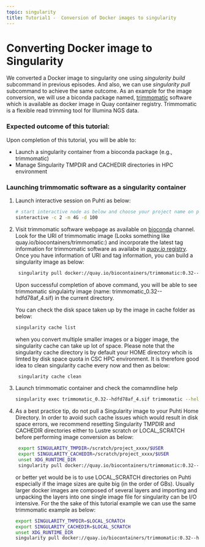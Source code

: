 ```yaml
---
topic: singularity
title: Tutorial1 -  Conversion of Docker images to singularity
---
```


# Converting Docker image to Singularity

We converted a Docker image to singularity one using *singularity build* subcommand in previous episodes. And also, we can use *singularity pull* subcommand to achieve the same outcome. As an example for the image conversion, we will use a biconda package named, [trimmomatic](https://bioconda.github.io/recipes/trimmomatic/README.html) software which is available as docker image in Quay container registry. Trimmomatic is a flexible read trimming tool for Illumina NGS data. 

###  Expected outcome of this tutorial:
Upon completion of this tutorial, you will be able to:
- Launch a singularity container from a bioconda package (e.g., trimmomatic)
- Manage Singularity TMPDIR and CACHEDIR directories in HPC environment


### Launching trimmomatic software as a singularity container

1. Launch interactive session on Puhti as below:

   ```bash
   # start interactive node as below and choose your project name on prompt
   sinteractive -c 2 -m 4G -d 100
   ```
2. Visit trimmomatic software webpage as available on [bioconda](https://bioconda.github.io/recipes/trimmomatic/README.html) channel. Look for the URI of
   trimmomatic image (Looks something like quay.io/biocontainers/trimmomatic:<tag>) and incorporate the latest tag information for trimmomatic software as 
   availabe in [*quay.io* registry](https://quay.io/repository/biocontainer/trimmomatic?tab=tags). Once you have information of URI and tag information, you can 
   build a singularity image as below:
  
   ```bash
    singularity pull docker://quay.io/biocontainers/trimmomatic:0.32--hdfd78af_4
   ```
   Upon successful completion of above command, you will be able to see trimmomatic singulairty image (name: trimmomatic_0.32--hdfd78af_4.sif) in the current
   directory.

   You can check the disk space taken up by the image in cache folder as below:
  
   ```bash  
   singularity cache list
   ```
   when you convert multiple smaller images or a bigger image, the singularity cache can take up lot of space. Please note that the singularity cache directory is 
   by default your HOME directory whcih is limted by disk space quota in CSC HPC environment. It is therefore good idea to clean singularity cache every now and
  then as below:
  
   ```bash
    singularity cache clean
   ```
  
3. Launch trimmomatic container and check the comamndline help 
    ```bash
    singularity exec trimmomatic_0.32--hdfd78af_4.sif trimmomatic --help
   ```
  
4. As a best practice tip, do not pull a Singularity image to your Puhti Home Directory. In order to avoid such cache issues which would result in disk space
   errors, we recommend resetting Singularity TMPDIR and CACHEDIR directories either to Lustre scratch or  LOCAL_SCRATCH  before performing image conversion as 
   below:
  
   ```bash  
    export SINGULARITY_TMPDIR=/scratch/project_xxxx/$USER
    export SINGULARITY_CACHEDIR=/scratch/project_xxxx/$USER
    unset XDG_RUNTIME_DIR
    singularity pull docker://quay.io/biocontainers/trimmomatic:0.32--hdfd78af_4
   ```
  
   or better yet would be is to use LOCAL_SCRATCH directories on Puhti especially if the image sizes are quite big (in the order of GBs). Usually larger docker 
   images are composed of several layers and importing and unpacking the layers into one single image file for singularity can be I/O intensive. For the the sake of
   this tutorial example we can use the same trimmomatic example as below:
  
   ```bash  
   export SINGULARITY_TMPDIR=$LOCAL_SCRATCH
   export SINGULARITY_CACHEDIR=$LOCAL_SCRATCH
   unset XDG_RUNTIME_DIR
   singularity pull docker://quay.io/biocontainers/trimmomatic:0.32--hdfd78af_4
   ```

